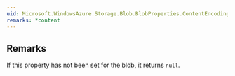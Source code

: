 ```yaml
---  
uid: Microsoft.WindowsAzure.Storage.Blob.BlobProperties.ContentEncoding  
remarks: *content  
---  
```

  
## Remarks  
 If this property has not been set for the blob, it returns `null`.
